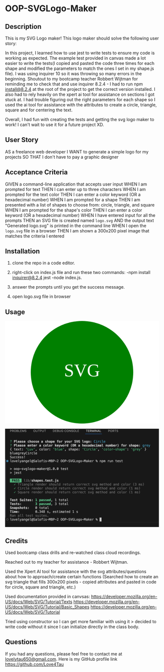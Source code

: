 # OOP-SVGLogo-Maker

## Description

This is my SVG Logo maker! This logo maker should solve the following user story:

In this project, I learned how to use jest to write tests to ensure my code is working as expected. The example test provided in canvas made a lot easier to write the tests(I copied and pasted the code three times for each shape and modified the parameters to match the ones I set in my shape.js file). I was using inquirer 10 so it was throwing so many errors in the beginning. Shoutout to my bootcamp teacher Robbert Wijtman for reminding me to check that and use inquirer 8.2.4 - I had to run npm install@8.2.4 at the root of the project to get the correct version installed. I also had to rely heavily on the xpert ai tool for assistance on sections I got stuck at. I had trouble figuring out the right parameters for each shape so I used the ai tool for assistance with the attributes to create a circle, triangle, square and for centering the text.
 
 Overall, I had fun with creating the tests and getting the svg logo maker to work! I can't wait to use it for a future project XD.

## User Story
AS a freelance web developer
I WANT to generate a simple logo for my projects
SO THAT I don't have to pay a graphic designer

## Acceptance Criteria
GIVEN a command-line application that accepts user input
WHEN I am prompted for text
THEN I can enter up to three characters
WHEN I am prompted for the text color
THEN I can enter a color keyword (OR a hexadecimal number)
WHEN I am prompted for a shape
THEN I am presented with a list of shapes to choose from: circle, triangle, and square
WHEN I am prompted for the shape's color
THEN I can enter a color keyword (OR a hexadecimal number)
WHEN I have entered input for all the prompts
THEN an SVG file is created named `logo.svg`
AND the output text "Generated logo.svg" is printed in the command line
WHEN I open the `logo.svg` file in a browser
THEN I am shown a 300x200 pixel image that matches the criteria I entered

## Installation

1) clone the repo in a code editor.

2) right-click on index.js file and run these two commands:
    -npm install inquirer@8.2.4 jest 
    -node index.js.

3) answer the prompts until you get the success message.

4) open logo.svg file in browser

## Usage 

![alt text](./assets/images/circle.svg)

![alt text](./assets/images/Successful%20tests.png)

## Credits

Used bootcamp class drills and re-watched class cloud recordings.

Reached out to my teacher for assistance - Robbert Wijtman.

Used the Xpert AI tool for assistance with the svg attributes/questions about how to approach/create certain functions (Searched how to create an svg triangle that fills 300x200 pixels - copied attributes and pasted in code for circle, square and triangle, etc.)

Used documentation provided in canvsas:
https://developer.mozilla.org/en-US/docs/Web/SVG/Tutorial/Texts
https://developer.mozilla.org/en-US/docs/Web/SVG/Tutorial/Basic_Shapes
https://developer.mozilla.org/en-US/docs/Web/SVG/Tutorial

Tried using constructor so I can get more familiar with using it > decided to write code without it since I can initialize directly in the class body.



## Questions
If you had any questions, please feel free to contact me at lovelytau650@gmail.com.
Here is my GitHub profile link https://github.com/Love4Tau